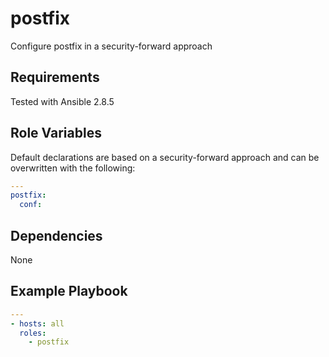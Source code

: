 postfix
========

Configure postfix in a security-forward approach

Requirements
------------

Tested with Ansible 2.8.5

Role Variables
--------------

Default declarations are based on a security-forward approach and can be overwritten with the following:

```yaml
---
postfix:
  conf:

```

Dependencies
------------

None

Example Playbook
----------------

```yaml
---
- hosts: all
  roles:
    - postfix
```